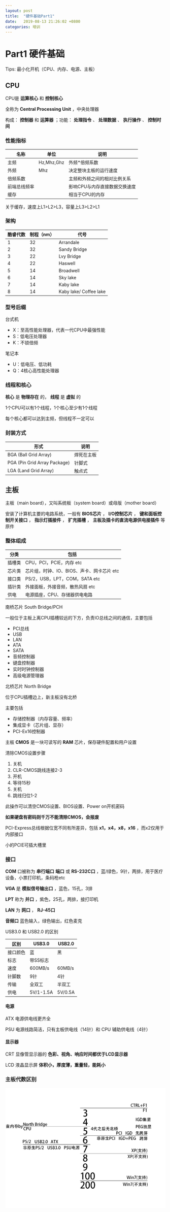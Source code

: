 ```yaml
---
layout: post
title:  "硬件基础Part1"
date:   2019-08-13 21:26:02 +0800
categories: 培训
---
```


# Part1 硬件基础

Tips: 最小化开机（CPU、内存、电源、主板）



## CPU

CPU是 **运算核心** 和 **控制核心**

全称为 **Central Processing Unit** ，中央处理器

构成： **控制器** 和 **运算器** ；功能： **处理指令** 、 **处理数据** 、 **执行操作** 、 **控制时间** 



### 性能指标

| 名称         | 单位       | 说明                          |
| ------------ | ---------- | ----------------------------- |
| 主频         | Hz,Mhz,Ghz | 外频*倍频系数                 |
| 外频         | Mhz        | 决定整块主板的运行速度        |
| 倍频系数     |            | 主频和外频之间的相对比例关系  |
| 前端总线频率 |            | 影响CPU与内存直接数据交换速度 |
| 缓存         |            | 相当于CPU的内存               |

关于缓存，速度上L1>L2>L3，容量上L3>L2>L1



### 架构

| 酷睿代数 | 制程（nm） | 代号                   |
| -------- | ---------- | ---------------------- |
| 1        | 32         | Arrandale              |
| 2        | 32         | Sandy Bridge           |
| 3        | 22         | Lvy Bridge             |
| 4        | 22         | Haswell                |
| 5        | 14         | Broadwell              |
| 6        | 14         | Sky lake               |
| 7        | 14         | Kaby lake              |
| 8        | 14         | Kaby lake/ Coffee lake |



### 型号后缀

台式机

- X：至高性能处理器，代表一代CPU中最强性能
- S：低电压处理器
- K：不锁倍频

笔记本

- U：低电压、低功耗
- Q：4核心高性能处理器



### 线程和核心

**核心** 是 **物理存在** 的， **线程** 是 **虚拟** 的

1个CPU可以有1个线程，1个核心至少有1个线程

每个核心都可以达到主频，但线程不一定可以



### 封装方式

| 形式                         | 说明       |
| ---------------------------- | ---------- |
| BGA (Ball Grid Array)        | 焊死在主板 |
| PGA (Pin Grid Array Package) | 针脚式     |
| LGA (Land Grid Array)        | 触点式     |





## 主板

主板（main board），又叫系统板（system board）或母版（mother board）

安装了计算机主要的电路系统，一般有 **BIOS芯片** ， **I/O控制芯片** ， **键和面板控制开关接口** ， **指示灯插接件** ， **扩充插槽** ， **主板及插卡的直流电源供电接插件** 等原件



### 整体组成

| 分类   | 包括                                       |
| ------ | ------------------------------------------ |
| 插槽类 | CPU，PCI，PCIE，内存 etc                   |
| 芯片类 | 芯片组，时钟、IO、BIOS、声卡、网卡芯片 etc |
| 接口类 | PS/2，USB，LPT，COM，SATA etc              |
| 插针类 | 外接面板，外接音频，散热风扇 etc           |
| 供电   | 电源插座，CPU、存储器供电电路              |



南桥芯片 South Bridge/PCH

一般位于主板上离CPU插槽较远的下方，负责IO总线之间的通信，主要包括

- PCI总线
- USB
- LAN
- ATA
- SATA
- 音频控制器
- 键盘控制器
- 实时时钟控制器
- 高级电源管理器



北桥芯片 North Bridge

位于CPU插槽边上，新主板没有北桥

主要包括

- 存储控制器（内存容量、频率）
- 集成显卡（芯片组、显存）
- PCI-Ex16控制器



主板 **CMOS** 是一块可读写的 **RAM** 芯片，保存硬件配置和用户设置



清除CMOS设置步骤

1. 关机
2. CLR-CMOS跳线连接2-3
3. 开机
4. 等待15秒
5. 关机
6. 跳线归位1-2

此操作可以清空CMOS设置、BIOS设置、Power on开机密码

**如果硬盘有密码则千万不能清除CMOS，会报废**



PCI-Express总线根据位宽不同有所差异，包括 **x1，x4，x8，x16** ，而x2仅用于内部接口

小的PCIE可插大槽里



### 接口

**COM** 口被称为 **串行端口** **端口** 或 **RS-232C口** ，蓝/绿色，9针，两排，用于医疗设备，小票打印机，条码枪etc

**VGA** 是 **模拟信号输出口** ，蓝色，15孔，3排

**LPT** 称为 **并口** ，紫色，25孔，两排，接打印机

**LAN** 为 **网口** ， **RJ-45口**

**音频口** 蓝色输入，绿色输出，红色麦克



USB3.0 和 USB2.0 的区别

| 区别     | USB3.0    | USB2.0  |
| -------- | --------- | ------- |
| 接口颜色 | 蓝        | 黑      |
| 标志     | 带SS标志  |         |
| 速度     | 600MB/s   | 60MB/s  |
| 针脚数   | 9针       | 4针     |
| 传输     | 全双工    | 半双工  |
| 供电     | 5V/1-1.5A | 5V/0.5A |



#### 电源

ATX 电源供电线更齐全

PSU 电源线路简洁，只有主板供电线（14针）和 CPU 辅助供电线（4针）



#### 显示器

CRT 显像管显示器的 **色彩、视角、响应时间都优于LCD显示器** 

LCD 液晶显示屏 **体积小，厚度薄，重量轻，能耗小** 



### 主板代数区别

![主板代数区别](https://raw.githubusercontent.com/kuroidark/kuroidark.github.io/master/images/boards.png)

